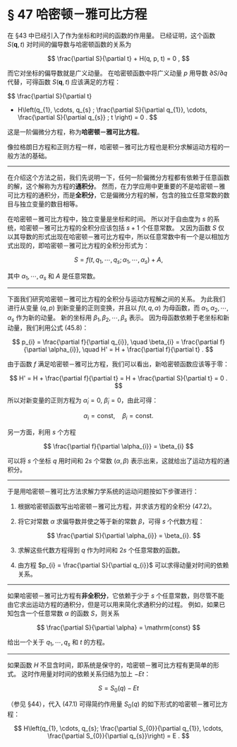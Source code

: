 # **§ 47 哈密顿－雅可比方程**

在 §43 中已经引入了作为坐标和时间的函数的作用量。
已经证明，这个函数 $S(\boldsymbol{q}, t)$ 对时间的偏导数与哈密顿函数的关系为

$$
\frac{\partial S}{\partial t} + H(q, p, t) = 0 ,
$$

而它对坐标的偏导数就是广义动量。
在哈密顿函数中将广义动量 $p$ 用导数 $\partial S / \partial q$ 代替，可得函数 $S(\boldsymbol{q}, t)$ 应该满足的方程：

$$
\frac{\partial S}{\partial t}
+ H\left(q_{1}, \cdots, q_{s} ;
\frac{\partial S}{\partial q_{1}}, \cdots, \frac{\partial S}{\partial q_{s}} ; t \right) = 0 .
$$

这是一阶偏微分方程，称为**哈密顿－雅可比方程**。

像拉格朗日方程和正则方程一样，哈密顿－雅可比方程也是积分求解运动方程的一般方法的基础。

---

在介绍这个方法之前，我们先说明一下，任何一阶偏微分方程都有依赖于任意函数的解，这个解称为方程的**通积分**。
然而，在力学应用中更重要的不是哈密顿－雅可比方程的通积分，而是**全积分**，它是偏微分方程的解，包含的独立任意常数的数目与独立变量的数目相等。

在哈密顿－雅可比方程中，独立变量是坐标和时间。
所以对于自由度为 $s$ 的系统，哈密顿－雅可比方程的全积分应该包括 $s+1$ 个任意常数。
又因为函数 $S$ 仅以其导数的形式出现在哈密顿－雅可比方程中，所以任意常数中有一个是以相加方式出现的，即哈密顿－雅可比方程的全积分形式为：

$$
S = f\left(t, q_{1}, \cdots, q_{s}; \alpha_{1}, \cdots, \alpha_{s}\right) + A ,
$$

其中 $\alpha_{1}, \cdots, \alpha_{s}$ 和 $A$ 是任意常数。

---

下面我们研究哈密顿－雅可比方程的全积分与运动方程解之间的关系。
为此我们进行从变量 $(q, p)$ 到新变量的正则变换，并且以 $f(t, q, \alpha)$ 为母函数，而 $\alpha_{1}, \alpha_{2}, \cdots, \alpha_{s}$ 作为新的动量。
新的坐标用 $\beta_{1}, \beta_{2}, \cdots, \beta_{s}$ 表示。
因为母函数依赖于老坐标和新动量，我们利用公式 (45.8)：

$$
p_{i} = \frac{\partial f}{\partial q_{i}}, \quad
\beta_{i} = \frac{\partial f}{\partial \alpha_{i}}, \quad
H' = H + \frac{\partial f}{\partial t} .
$$

由于函数 $f$ 满足哈密顿－雅可比方程，我们可以看出，新哈密顿函数应该等于零：

$$
H' = H + \frac{\partial f}{\partial t} = H + \frac{\partial S}{\partial t} = 0 .
$$

所以对新变量的正则方程为
$\dot{\alpha}_{i} = 0,\ \dot{\beta}_{i} = 0$，由此可得：

$$
\alpha_{i} = \mathrm{const}, \quad
\beta_{i} = \mathrm{const}.
$$

另一方面，利用 $s$ 个方程

$$
\frac{\partial f}{\partial \alpha_{i}} = \beta_{i}
$$

可以将 $s$ 个坐标 $q$ 用时间和 $2s$ 个常数 $(\alpha, \beta)$ 表示出来，这就给出了运动方程的通积分。

---

于是用哈密顿－雅可比方法求解力学系统的运动问题按如下步骤进行：

1. 根据哈密顿函数写出哈密顿－雅可比方程，并求该方程的全积分 (47.2)。
2. 将它对常数 $\alpha$ 求偏导数并使之等于新的常数 $\beta$，可得 $s$ 个代数方程：

   $$
   \frac{\partial S}{\partial \alpha_{i}} = \beta_{i}.
   $$
3. 求解这些代数方程得到 $q$ 作为时间和 $2s$ 个任意常数的函数。
4. 由方程 $p_{i} = \frac{\partial S}{\partial q_{i}}$ 可以求得动量对时间的依赖关系。

---

如果哈密顿－雅可比方程有**非全积分**，它依赖于少于 $s$ 个任意常数，则尽管不能由它求出运动方程的通积分，但是可以用来简化求通积分的过程。
例如，如果已知包含一个任意常数 $\alpha$ 的函数 $S$，则关系

$$
\frac{\partial S}{\partial \alpha} = \mathrm{const}
$$

给出一个关于 $q_{1}, \cdots, q_{s}$ 和 $t$ 的方程。

---

如果函数 $H$ 不显含时间，即系统是保守的，哈密顿－雅可比方程有更简单的形式。
这时作用量对时间的依赖关系归结为加上 $-Et$：

$$
S = S_{0}(q) - E t
$$

（参见 §44），代入 (47.1) 可得简约作用量 $S_{0}(q)$ 的如下形式的哈密顿－雅可比方程：

$$
H\left(q_{1}, \cdots, q_{s};
\frac{\partial S_{0}}{\partial q_{1}}, \cdots,
\frac{\partial S_{0}}{\partial q_{s}}\right) = E .
$$
